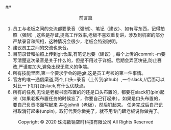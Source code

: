 ##<center>前言篇</center>
1. 员工与老板之间的交流都要录音（强制）、笔记（建议）、如有写东西，记得拍照（强制）,这些是存证,提高工作效率,老板不喜欢重复讲，涉及到机密的部分严禁录音和照相，这种情况会很少，老板会特别说明。
2. 建议员工之间的交流也录音。
3. 目前录音和拍照上传到git仓库,有笔记也要（建议）, 每个上传的commit -m要写清楚这次录音是关于什么的，但是不用过于详细。后期会弄区块链,防止篡改,严谨度加大,避免出现无意义的争端。
4. 所有技能里面,第一个要求学会的是git,这是员工考核的第一件事情。
5. 官方的唯一通信渠道,两个,口头+录音（上传到github）,一个slack,//后面可以对比一下钉钉跟slack,有什么优缺点。
6. 所有的任务,无论是老板书面布置的的还是口头布置的，都要在slack钉(pin)起来（如果老板布置任务的时候忘了，你要自己钉起来）。如果是口头布置的，要自己负责书面写起来 并@johnli（老板），然后钉起来。 任务完成后自己记得取消钉起来(unpin)。取钉代表你做完了，就不用专门跟老板说你做完了。
<center> Copyright © 2020 珠海数镜空时科技有限公司 All Rights Reserved</center>
